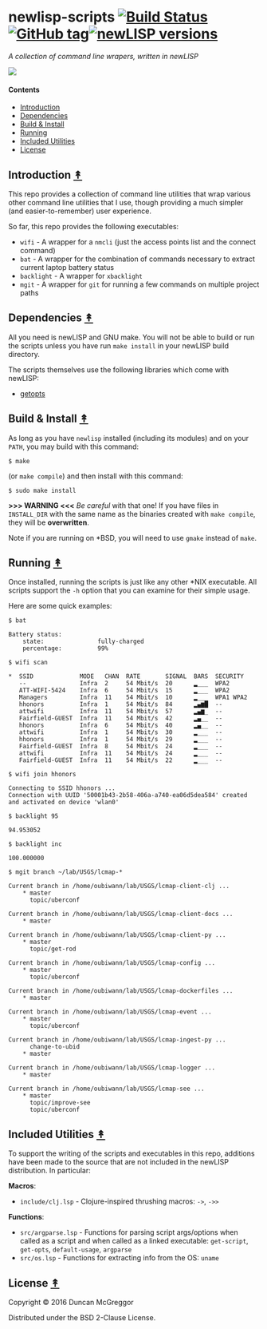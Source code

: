 # newlisp-scripts [![Build Status][travis-badge]][travis][![GitHub tag][github-tag]]()[![newLISP versions][newlisp-v]]()

*A collection of command line wrapers, written in newLISP*

[![][newlisp-logo]][newlisp-logo-large]


#### Contents

* [Introduction](#introduction-)
* [Dependencies](#dependencies-)
* [Build & Install](#build--install-)
* [Running](#running-)
* [Included Utilities](#included-utilities-)
* [License](#license-)


## Introduction [&#x219F;](#contents)

This repo provides a collection of command line utilities that wrap various other
command line utilities that I use, though providing a much simpler (and
easier-to-remember) user experience.

So far, this repo provides the following executables:

* ``wifi`` - A wrapper for a ``nmcli`` (just the access points list and the connect command)
* ``bat`` - A wrapper for the combination of commands necessary to extract current laptop battery status
* ``backlight`` - A wrapper for ``xbacklight``
* ``mgit`` - A wrapper for ``git`` for running a few commands on multiple project paths


## Dependencies [&#x219F;](#contents)

All you need is newLISP and GNU make. You will not be able to build or run the scripts unless you have run ``make install`` in your newLISP build directory.

The scripts themselves use the following libraries which come with newLISP:

* [getopts](http://www.newlisp.org/code/modules/getopts.lsp.html)


## Build & Install [&#x219F;](#contents)

As long as you have ``newlisp`` installed (including its modules) and on your ``PATH``,
you may build with this command:

```
$ make
```

(or ``make compile``) and then install with this command:

```
$ sudo make install
```

**>>> WARNING <<<** *Be careful* with that one! If you have files in ``INSTALL_DIR`` with the same name as the
binaries created with ``make compile``, they will be **overwritten**.

Note if you are running on *BSD, you will need to use ``gmake`` instead of ``make``.


## Running [&#x219F;](#contents)

Once installed, running the scripts is just like any other *NIX executable. All scripts
support the ``-h`` option that you can examine for their simple usage.

Here are some quick examples:

```
$ bat
```
```
Battery status:
    state:               fully-charged
    percentage:          99%
```

```
$ wifi scan
```
```
*  SSID             MODE   CHAN  RATE       SIGNAL  BARS  SECURITY
   --               Infra  2     54 Mbit/s  20      ▂___  WPA2
   ATT-WIFI-5424    Infra  6     54 Mbit/s  15      ▂___  WPA2
   Managers         Infra  11    54 Mbit/s  10      ▂___  WPA1 WPA2
   hhonors          Infra  1     54 Mbit/s  84      ▂▄▆█  --
   attwifi          Infra  11    54 Mbit/s  57      ▂▄▆_  --
   Fairfield-GUEST  Infra  11    54 Mbit/s  42      ▂▄__  --
   hhonors          Infra  6     54 Mbit/s  40      ▂▄__  --
   attwifi          Infra  1     54 Mbit/s  30      ▂___  --
   hhonors          Infra  1     54 Mbit/s  29      ▂___  --
   Fairfield-GUEST  Infra  8     54 Mbit/s  24      ▂___  --
   attwifi          Infra  11    54 Mbit/s  24      ▂___  --
   Fairfield-GUEST  Infra  11    54 Mbit/s  22      ▂___  --
```

```
$ wifi join hhonors
```
```
Connecting to SSID hhonors ...
Connection with UUID '50001b43-2b58-406a-a740-ea06d5dea584' created and activated on device 'wlan0'
```

```
$ backlight 95
```
```
94.953052
```
```
$ backlight inc
```
```
100.000000
```

```
$ mgit branch ~/lab/USGS/lcmap-*
```
```
Current branch in /home/oubiwann/lab/USGS/lcmap-client-clj ...
    * master
      topic/uberconf

Current branch in /home/oubiwann/lab/USGS/lcmap-client-docs ...
    * master

Current branch in /home/oubiwann/lab/USGS/lcmap-client-py ...
    * master
      topic/get-rod

Current branch in /home/oubiwann/lab/USGS/lcmap-config ...
    * master
      topic/uberconf

Current branch in /home/oubiwann/lab/USGS/lcmap-dockerfiles ...
    * master

Current branch in /home/oubiwann/lab/USGS/lcmap-event ...
    * master
      topic/uberconf

Current branch in /home/oubiwann/lab/USGS/lcmap-ingest-py ...
      change-to-ubid
    * master

Current branch in /home/oubiwann/lab/USGS/lcmap-logger ...
    * master

Current branch in /home/oubiwann/lab/USGS/lcmap-see ...
    * master
      topic/improve-see
      topic/uberconf
```


## Included Utilities [&#x219F;](#contents)

To support the writing of the scripts and executables in this repo, additions
have been made to the source that are not included in the newLISP distribution.
In particular:

**Macros**:

* ``include/clj.lsp`` - Clojure-inspired thrushing macros: ``->``, ``->>``

**Functions**:

* ``src/argparse.lsp`` - Functions for parsing script args/options when called as a script and when called as a linked executable: ``get-script``, ``get-opts``, ``default-usage``, ``argparse``
* ``src/os.lsp`` - Functions for extracting info from the OS: ``uname``


## License [&#x219F;](#contents)

Copyright © 2016 Duncan McGreggor

Distributed under the BSD 2-Clause License.


<!-- Named page links below: /-->

[travis]: https://travis-ci.org/oubiwann/newlisp-scripts
[travis-badge]: https://travis-ci.org/oubiwann/newlisp-scripts.png?branch=master
[newlisp-logo]: resources/images/logo-white-small.png
[newlisp-logo-large]: resources/images/logo-white.png
[github-tag]: https://img.shields.io/github/tag/oubiwann/newlisp-scripts.svg?maxAge=2592000
[newlisp-v]: https://img.shields.io/badge/newlisp-10.7.0-blue.svg
